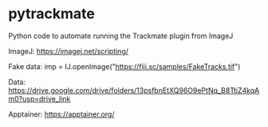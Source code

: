 # pytrackmate
Python code to automate running the Trackmate plugin from ImageJ

ImageJ: https://imagej.net/scripting/

Fake data: imp = IJ.openImage("https://fiji.sc/samples/FakeTracks.tif")

Data: https://drive.google.com/drive/folders/13psfbnEtXQ96O9ePtNq_B8TtiZ4kqAm0?usp=drive_link

Apptainer: https://apptainer.org/
